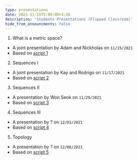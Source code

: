 ```yaml
---
type: presentations
date: 2021-11-15T5:00:00+4:30
description: 'Students Presentations (Flipped Classroom)'
hide_from_announcments: false
---
```


1. What is a metric space?
+ A joint presentation by Adam and Nickholas on `11/15/2021`
+ Based on [script 1](/jhu301-f21/static_files/presentations/script1.pdf)

2. Sequences I
+ A joint presentation by Kay and Rodrigo on `11/17/2021`
+ Based on [script 2](/jhu301-f21/static_files/presentations/script2.pdf)

3. Sequences II 
+ A presentation by Won Seok on `11/29/2021`
+ Based on [script 3](/jhu301-f21/static_files/presentations/script3.pdf)

4. Sequences III
+ A presentation by ? on `12/01/2021`
+ Based on [script 4](/jhu301-f21/static_files/presentations/script4.pdf)

5. Topology 
+ A presentation by ? on `12/06/2021`
+ Based on [script 5](/jhu301-f21/static_files/presentations/script5.pdf)
